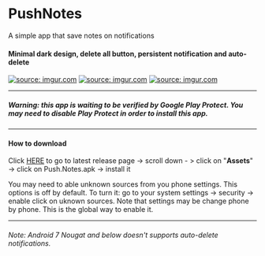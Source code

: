 # PushNotes
A simple app that save notes on notifications

#### Minimal dark design, delete all button, persistent notification and auto-delete

<a href="https://imgur.com/mf3rZp"><img src="https://imgur.com/mf3rZp4.png" title="source: imgur.com" /></a>
<a href="https://imgur.com/eqiojfM"><img src="https://imgur.com/eqiojfM.png" title="source: imgur.com" /></a>
<a href="https://imgur.com/2WodlGB"><img src="https://imgur.com/2WodlGB.png" title="source: imgur.com" /></a>

---

##### Warning: this app is waiting to be verified by Google Play Protect. You may need to disable Play Protect in order to install this app.

---

#### How to download
Click [HERE](https://github.com/Arfmann21/PushNotes/releases/latest) to go to latest release page -> scroll down - > click on "**Assets**" -> click on Push.Notes.apk -> install it

You may need to able unknown sources from you phone settings. This options is off by default. To turn it: go to your system settings -> security -> enable click on uknown sources.
Note that settings may be change phone by phone. This is the global way to enable it.

---

###### Note: Android 7 Nougat and below doesn't supports auto-delete notifications.
